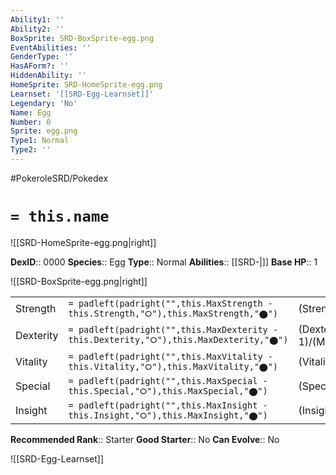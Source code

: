 ```yaml
---
Ability1: ''
Ability2: ''
BoxSprite: SRD-BoxSprite-egg.png
EventAbilities: ''
GenderType: ''
HasAForm?: ''
HiddenAbility: ''
HomeSprite: SRD-HomeSprite-egg.png
Learnset: '[[SRD-Egg-Learnset]]'
Legendary: 'No'
Name: Egg
Number: 0
Sprite: egg.png
Type1: Normal
Type2: ''
---
```


#PokeroleSRD/Pokedex

# `= this.name`

![[SRD-HomeSprite-egg.png|right]]

**DexID**:: 0000
**Species**:: Egg
**Type**:: Normal
**Abilities**:: [[SRD-|]]
**Base HP**:: 1

![[SRD-BoxSprite-egg.png|right]]

|           |                                                                                        |                                          |
| --------- | -------------------------------------------------------------------------------------- | ---------------------------------------- |
| Strength  | `= padleft(padright("",this.MaxStrength - this.Strength,"⭘"),this.MaxStrength,"⬤")`    | (Strength::1)/(MaxStrength::1)   |
| Dexterity | `= padleft(padright("",this.MaxDexterity - this.Dexterity,"⭘"),this.MaxDexterity,"⬤")` | (Dexterity:: 1)/(MaxDexterity::1) |
| Vitality  | `= padleft(padright("",this.MaxVitality - this.Vitality,"⭘"),this.MaxVitality,"⬤")`    | (Vitality::1)/(MaxVitality::1)   |
| Special   | `= padleft(padright("",this.MaxSpecial - this.Special,"⭘"),this.MaxSpecial,"⬤")`       | (Special::1)/(MaxSpecial::1)     |
| Insight   | `= padleft(padright("",this.MaxInsight - this.Insight,"⭘"),this.MaxInsight,"⬤")`       | (Insight::1)/(MaxInsight::1)     |

**Recommended Rank**:: Starter
**Good Starter**:: No
**Can Evolve**:: No

![[SRD-Egg-Learnset]]